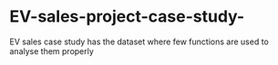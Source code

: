 # EV-sales-project-case-study-
EV sales case study has the dataset where few functions are used to analyse them properly
